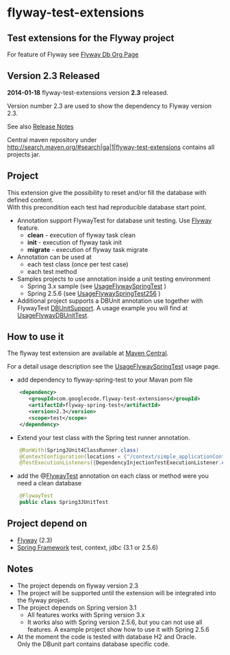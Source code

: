 flyway-test-extensions
======================


Test extensions for the Flyway project
--------------------------------------

For feature of Flyway see [Flyway Db Org Page](http://flywaydb.org/) 

Version 2.3 Released 
----------------------

<b>2014-01-18</b> flyway-test-extensions version <b>2.3</b> released.

Version number 2.3 are used to show the dependency to Flyway version 2.3.

See also [Release Notes](https://github.com/flyway/flyway-test-extensions/wiki/Release-Notes) 

Central maven repository under http://search.maven.org/#search|ga|1|flyway-test-extensions contains all projects jar.

Project
-------
This extension give the possibility to reset and/or fill the database with defined content.<br>With this precondition each test had reproducible database start point. 

* Annotation support FlywayTest for database unit testing. Use [Flyway](https://github.com/flyway/)  feature.
  * <b>clean</b> - execution of flyway task clean
  * <b>init</b> - execution of flyway task init
  * <b>migrate</b> - execution of flyway task migrate
* Annotation can be used at
  * each test class (once per test case)
  * each test method  
* Samples projects to use annotation inside a unit testing environment
  * Spring 3.x sample (see [UsageFlywaySpringTest](https://github.com/flyway/flyway-test-extensions/wiki/Usage-flyway-spring-test) )
  * Spring 2.5.6 (see [UsageFlywaySpringTest256](http://code.google.com/p/flyway-test-extensions/wiki/UsageFlywaySpringTest256) )
* Additional project supports a DBUnit annotation use together with FlywayTest [DBUnitSupport](https://github.com/flyway/flyway-test-extensions/blob/master/flyway-test-extensions/flyway-dbunit-test/src/main/java/com/googlecode/flyway/test/dbunit/DBUnitSupport.java). A usage example you will find at [UsageFlywayDBUnitTest](https://github.com/flyway/flyway-test-extensions/wiki//Usage-of-Annotation-DBUnitSupport).

How to use it
-------------
The flyway test extension are available at [Maven Central](http://repo1.maven.org/maven2/com/googlecode/flyway-test-extensions).

For a detail usage description see the [UsageFlywaySpringTest](https://github.com/flyway/flyway-test-extensions/wiki/Usage-flyway-spring-test) usage page.

* add dependency to flyway-spring-test to your Mavan pom file

```xml
    <dependency>
       <groupId>com.googlecode.flyway-test-extensions</groupId>
       <artifactId>flyway-spring-test</artifactId>
       <version>2.3</version>
       <scope>test</scope>
    </dependency>
```

* Extend your test class with the Spring test runner annotation.

```java
    @RunWith(SpringJUnit4ClassRunner.class)
    @ContextConfiguration(locations = {"/context/simple_applicationContext.xml" })
    @TestExecutionListeners({DependencyInjectionTestExecutionListener.class, FlywayTestExecutionListener.class })
```
   
* add the @[FlywayTest](https://github.com/flyway/flyway-test-extensions/wiki/Usage-of-Annotation-FlywayTest) annotation on each class or method were you need a clean database

```java
    @FlywayTest
    public class Spring3JUnitTest 
```

Project depend on
-----------------
* [Flyway](https://github.com/flyway/) (2.3)
* [Spring Framework](http://www.springsource.org/) test, context, jdbc (3.1 or 2.5.6)

Notes
-----
* The project depends on flyway version 2.3
* The project will be supported until the extension will be integrated into the flyway project.
* The project depends on Spring version 3.1
  * All features works with Spring version 3.x
  * It works also with Spring version 2.5.6, but you can not use all features. A example project show how to use it with Spring 2.5.6
* At the moment the code is tested with database H2 and Oracle.<br>Only the DBunit part contains database specific code. 
